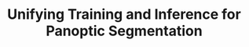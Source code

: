 ---
title: "Unifying Training and Inference for Panoptic Segmentation"
year: 2020
pdf_url: "https://arxiv.org/pdf/2001.04982.pdf"
category: "vision"
author_list: "Qizhu Li, Xiaojuan Qi, Philip H.S. Torr"
grant: "MURI"
pub_in: "Computer Vision and Pattern Recognition 2020"
---